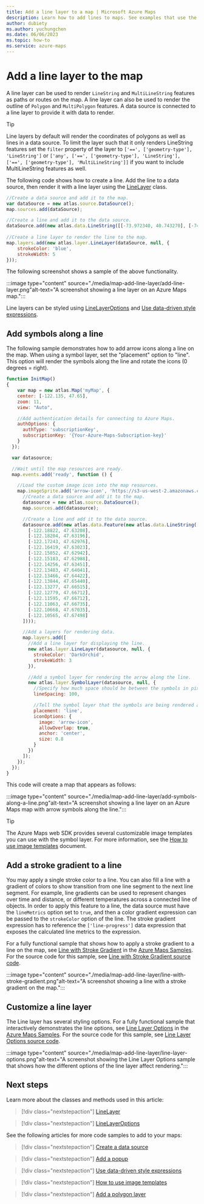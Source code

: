 ```yaml
---
title: Add a line layer to a map | Microsoft Azure Maps
description: Learn how to add lines to maps. See examples that use the Azure Maps Web SDK to add line layers to maps and to customize lines with symbols and color gradients.
author: dubiety
ms.author: yuchungchen
ms.date: 06/06/2023
ms.topic: how-to
ms.service: azure-maps
---
```


# Add a line layer to the map

A line layer can be used to render `LineString` and `MultiLineString` features as paths or routes on the map. A line layer can also be used to render the outline of `Polygon` and `MultiPolygon` features. A data source is connected to a line layer to provide it with data to render.

> [!TIP]
> Line layers by default will render the coordinates of polygons as well as lines in a data source. To limit the layer such that it only renders LineString features set the `filter` property of the layer to `['==', ['geometry-type'], 'LineString']` or `['any', ['==', ['geometry-type'], 'LineString'], ['==', ['geometry-type'], 'MultiLineString']]` if you want to include MultiLineString features as well.

The following code shows how to create a line. Add the line to a data source, then render it with a line layer using the [LineLayer](/javascript/api/azure-maps-control/atlas.layer.linelayer) class.

```javascript
//Create a data source and add it to the map.
var dataSource = new atlas.source.DataSource();
map.sources.add(dataSource);

//Create a line and add it to the data source.
dataSource.add(new atlas.data.LineString([[-73.972340, 40.743270], [-74.004420, 40.756800]]));
  
//Create a line layer to render the line to the map.
map.layers.add(new atlas.layer.LineLayer(dataSource, null, {
    strokeColor: 'blue',
    strokeWidth: 5
}));
```

The following screenshot shows a sample of the above functionality.

:::image type="content" source="./media/map-add-line-layer/add-line-layer.png"alt-text="A screenshot showing a line layer on an Azure Maps map.":::

<!-----------------------------------------------------------------------
<iframe height='500' scrolling='no' title='Add a line to a map' src='//codepen.io/azuremaps/embed/qomaKv/?height=500&theme-id=0&default-tab=js,result&embed-version=2&editable=true' frameborder='no' loading="lazy" allowtransparency='true' allowfullscreen='true'>See the Pen <a href='https://codepen.io/azuremaps/pen/qomaKv/'>Add a line to a map</a> by Azure Maps (<a href='https://codepen.io/azuremaps'>@azuremaps</a>) on <a href='https://codepen.io'>CodePen</a>.
</iframe>
----------------------------------------------------------------------->

Line layers can be styled using [LineLayerOptions](/javascript/api/azure-maps-control/atlas.linelayeroptions) and [Use data-driven style expressions](data-driven-style-expressions-web-sdk.md).

## Add symbols along a line

The following sample demonstrates how to add arrow icons along a line on the map. When using a symbol layer, set the "placement" option to "line". This option will render the symbols along the line and rotate the icons (0 degrees = right).

```javascript
function InitMap()
{
    var map = new atlas.Map('myMap', {
    center: [-122.135, 47.65],
    zoom: 11,
    view: "Auto",

    //Add authentication details for connecting to Azure Maps.
    authOptions: {
      authType: 'subscriptionKey',
      subscriptionKey: '{Your-Azure-Maps-Subscription-key}'
    }
  });

  var datasource;

  //Wait until the map resources are ready.
  map.events.add('ready', function () {

    //Load the custom image icon into the map resources.
    map.imageSprite.add('arrow-icon', 'https://s3-us-west-2.amazonaws.com/s.cdpn.io/1717245/purpleArrowRight.png').then(function () {
      //Create a data source and add it to the map.
      datasource = new atlas.source.DataSource();
      map.sources.add(datasource);

      //Create a line and add it to the data source.
      datasource.add(new atlas.data.Feature(new atlas.data.LineString([
        [-122.18822, 47.63208],
        [-122.18204, 47.63196],
        [-122.17243, 47.62976],
        [-122.16419, 47.63023],
        [-122.15852, 47.62942],
        [-122.15183, 47.62988],
        [-122.14256, 47.63451],
        [-122.13483, 47.64041],
        [-122.13466, 47.64422],
        [-122.13844, 47.65440],
        [-122.13277, 47.66515],
        [-122.12779, 47.66712],
        [-122.11595, 47.66712],
        [-122.11063, 47.66735],
        [-122.10668, 47.67035],
        [-122.10565, 47.67498]
      ])));

      //Add a layers for rendering data.
      map.layers.add([
        //Add a line layer for displaying the line.
        new atlas.layer.LineLayer(datasource, null, {
          strokeColor: 'DarkOrchid',
          strokeWidth: 3
        }),

        //Add a symbol layer for rendering the arrow along the line.
        new atlas.layer.SymbolLayer(datasource, null, {
          //Specify how much space should be between the symbols in pixels.
          lineSpacing: 100,

          //Tell the symbol layer that the symbols are being rendered along a line.
          placement: 'line',
          iconOptions: {
            image: 'arrow-icon',
            allowOverlap: true,
            anchor: 'center',
            size: 0.8
          }
        })
      ]);
    });
  });
}
```

This code will create a map that appears as follows:

:::image type="content" source="./media/map-add-line-layer/add-symbols-along-a-line.png"alt-text="A screenshot showing a line layer on an Azure Maps map with arrow symbols along the line.":::

<!-----------------------------------------------------------------------
<iframe height="500" scrolling="no" title="Show arrow along line" src="//codepen.io/azuremaps/embed/drBJwX/?height=500&theme-id=0&default-tab=js,result&editable=true" frameborder='no' loading="lazy" loading="lazy" allowtransparency="true" allowfullscreen="true">
  See the Pen <a href='https://codepen.io/azuremaps/pen/drBJwX/'>Show arrow along line</a> by Azure Maps
  (<a href='https://codepen.io/azuremaps'>@azuremaps</a>) on <a href='https://codepen.io'>CodePen</a>.
</iframe>
----------------------------------------------------------------------->

> [!TIP]
> The Azure Maps web SDK provides several customizable image templates you can use with the symbol layer. For more information, see the [How to use image templates](how-to-use-image-templates-web-sdk.md) document.

<a name="line-stroke-gradient"></a>

## Add a stroke gradient to a line

You may apply a single stroke color to a line. You can also fill a line with a gradient of colors to show transition from one line segment to the next line segment. For example, line gradients can be used to represent changes over time and distance, or different temperatures across a connected line of objects. In order to apply this feature to a line, the data source must have the `lineMetrics` option set to `true`, and then a color gradient expression can be passed to the `strokeColor` option of the line. The stroke gradient expression has to reference the `['line-progress']` data expression that exposes the calculated line metrics to the expression.

For a fully functional sample that shows how to apply a stroke gradient to a line on the map, see [Line with Stroke Gradient] in the [Azure Maps Samples]. For the source code for this sample, see [Line with Stroke Gradient source code].

:::image type="content" source="./media/map-add-line-layer/line-with-stroke-gradient.png"alt-text="A screenshot showing a line with a stroke gradient on the map.":::

<!-----------------------------------------------------------------------
<iframe height="500" scrolling="no" title="Line with Stroke Gradient" src="//codepen.io/azuremaps/embed/wZwWJZ/?height=500&theme-id=0&default-tab=js,result&editable=true" frameborder='no' loading="lazy" loading="lazy" allowtransparency="true" allowfullscreen="true">
  See the Pen <a href='https://codepen.io/azuremaps/pen/wZwWJZ/'>Line with Stroke Gradient</a> by Azure Maps
  (<a href='https://codepen.io/azuremaps'>@azuremaps</a>) on <a href='https://codepen.io'>CodePen</a>.
</iframe>
----------------------------------------------------------------------->

## Customize a line layer

The Line layer has several styling options. For a fully functional sample that interactively demonstrates the line options, see [Line Layer Options] in the [Azure Maps Samples]. For the source code for this sample, see [Line Layer Options source code].

:::image type="content" source="./media/map-add-line-layer/line-layer-options.png"alt-text="A screenshot showing the Line Layer Options sample that shows how the different options of the line layer affect rendering.":::

<!-----------------------------------------------------------------------
<iframe height='700' scrolling='no' title='Line Layer Options' src='//codepen.io/azuremaps/embed/GwLrgb/?height=700&theme-id=0&default-tab=result' frameborder='no' loading="lazy" allowtransparency='true' allowfullscreen='true'>See the Pen <a href='https://codepen.io/azuremaps/pen/GwLrgb/'>Line Layer Options</a> by Azure Maps (<a href='https://codepen.io/azuremaps'>@azuremaps</a>) on <a href='https://codepen.io'>CodePen</a>.
</iframe>
----------------------------------------------------------------------->

## Next steps

Learn more about the classes and methods used in this article:

> [!div class="nextstepaction"]
> [LineLayer](/javascript/api/azure-maps-control/atlas.layer.linelayer) 

> [!div class="nextstepaction"]
> [LineLayerOptions](/javascript/api/azure-maps-control/atlas.linelayeroptions)

See the following articles for more code samples to add to your maps:

> [!div class="nextstepaction"]
> [Create a data source](create-data-source-web-sdk.md)

> [!div class="nextstepaction"]
> [Add a popup](map-add-popup.md)

> [!div class="nextstepaction"]
> [Use data-driven style expressions](data-driven-style-expressions-web-sdk.md)

> [!div class="nextstepaction"]
> [How to use image templates](how-to-use-image-templates-web-sdk.md)

> [!div class="nextstepaction"]
> [Add a polygon layer](map-add-shape.md)

[Line with Stroke Gradient]: https://samples.azuremaps.com/line-layer/line-with-stroke-gradient
[Azure Maps Samples]: https://samples.azuremaps.com
[Line Layer Options]: https://samples.azuremaps.com/line-layer/line-layer-options

[Line with Stroke Gradient source code]: https://github.com/Azure-Samples/AzureMapsCodeSamples/blob/main/Samples/Line%20Layer/Line%20with%20Stroke%20Gradient/Line%20with%20Stroke%20Gradient.html
[Line Layer Options source code]: https://github.com/Azure-Samples/AzureMapsCodeSamples/blob/main/Samples/Line%20Layer/Line%20Layer%20Options/Line%20Layer%20Options.html
